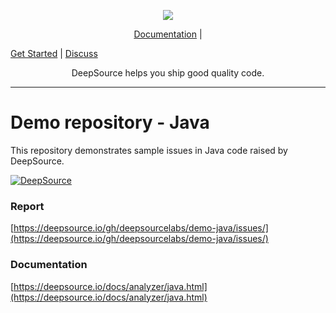 <p align="center">
  <img src="https://deepsource.io/images/logo-wordmark-dark.svg" />
</p>

<p align="center">
  <a href="https://deepsource.io/docs/">Documentation</a> |
  
  <a href="https://deepsource.io/signup/">Get Started</a> |
  <a href="https://discuss.deepsource.io/">Discuss</a>
</p>

<p align="center">
  DeepSource helps you ship good quality code.
</p>

</p>

---

# Demo repository - Java

This repository demonstrates sample issues in Java code raised by DeepSource.

[![DeepSource](https://deepsource.io/gh/deepsourcelabs/demo-java.svg/?label=active+issues&show_trend=true)](https://deepsource.io/gh/deepsourcelabs/demo-java/?ref=repository-badge)

### Report

[https://deepsource.io/gh/deepsourcelabs/demo-java/issues/](https://deepsource.io/gh/deepsourcelabs/demo-java/issues/)

### Documentation

[https://deepsource.io/docs/analyzer/java.html](https://deepsource.io/docs/analyzer/java.html)

